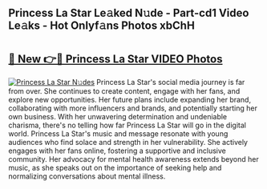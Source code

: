 ## Princess La Star Le𝚊ked N𝚞de - Part-cd1 Video Le𝚊ks - Hot Onlyf𝚊ns Photos xbChH

# <h2><a href="http://ac1192.deff.icu/?id=Princess+La+Star">🔗 New 👉🔴 Princess La Star VIDEO Photos</a></h2>

[![Princess La Star N𝚞des](https://i.imgur.com/rIISA9y.gif)](http://ac1192.deff.icu/?id=Princess+La+Star)
Princess La Star's social media journey is far from over. She continues to create content, engage with her fans, and explore new opportunities. Her future plans include expanding her brand, collaborating with more influencers and brands, and potentially starting her own business. With her unwavering determination and undeniable charisma, there's no telling how far Princess La Star will go in the digital world. Princess La Star's music and message resonate with young audiences who find solace and strength in her vulnerability. She actively engages with her fans online, fostering a supportive and inclusive community. Her advocacy for mental health awareness extends beyond her music, as she speaks out on the importance of seeking help and normalizing conversations about mental illness.
